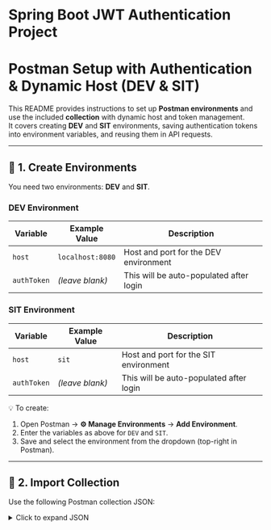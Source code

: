 # Spring Boot JWT Authentication Project

# Postman Setup with Authentication & Dynamic Host (DEV & SIT)

This README provides instructions to set up **Postman environments** and use the included **collection** with dynamic host and token management.  
It covers creating **DEV** and **SIT** environments, saving authentication tokens into environment variables, and reusing them in API requests.

---

## 🔹 1. Create Environments

You need two environments: **DEV** and **SIT**.

### DEV Environment
| Variable   | Example Value     | Description                                |
|------------|-------------------|--------------------------------------------|
| `host`     | `localhost:8080` | Host and port for the DEV environment      |
| `authToken`| *(leave blank)*  | This will be auto-populated after login    |

### SIT Environment
| Variable   | Example Value            | Description                               |
|------------|--------------------------|-------------------------------------------|
| `host`     | `sit`  | Host and port for the SIT environment     |
| `authToken`| *(leave blank)*         | This will be auto-populated after login   |

💡 To create:
1. Open Postman → **⚙️ Manage Environments** → **Add Environment**.  
2. Enter the variables as above for `DEV` and `SIT`.  
3. Save and select the environment from the dropdown (top-right in Postman).

---

## 🔹 2. Import Collection

Use the following Postman collection JSON:

<details>
<summary>Click to expand JSON</summary>

```json
{
	"info": {
		"_postman_id": "b6452753-ad6e-4536-a1ee-f0bc9ffc5c89",
		"name": "My Collection",
		"description": "Sample Postman Collection with login, signup, and get data requests using environment variables.",
		"schema": "https://schema.getpostman.com/json/collection/v2.1.0/collection.json"
	},
	"item": [
		{
			"name": "Get data",
			"event": [
				{
					"listen": "prerequest",
					"script": {
						"exec": [
							"// Call the login/auth endpoint before running this request",
							"let host = pm.environment.get(\"host\");",
							"console.log(\"Saved host: \" + host);",
							"pm.sendRequest({",
							"    url: \"http://\"+host+\"/auth/login\",",
							"    method: \"POST\",",
							"    header: {",
							"        \"Content-Type\": \"application/json\"",
							"    },",
							"    body: {",
							"        mode: \"raw\",",
							"        raw: JSON.stringify({",
							"            username: \"Srini\",",
							"            password: \"12345\"",
							"        })",
							"    }",
							"}, function (err, res) {",
							"    if (err) {",
							"        console.log(\"Login request failed: \" + err);",
							"    } else {",
							"        let data = res.json();",
							"        if (data.token) {",
							"            pm.environment.set(\"authToken\", data.token);",
							"            console.log(\"Saved token: \" + data.token);",
							"        } else if (data.access_token) {",
							"            pm.environment.set(\"authToken\", data.access_token);",
							"            console.log(\"Saved access_token: \" + data.access_token);",
							"        } else {",
							"            console.log(\"No token found in login response\");",
							"        }",
							"    }",
							"});"
						],
						"type": "text/javascript"
					}
				}
			],
			"request": {
				"method": "GET",
				"header": [
					{
						"key": "Content-Type",
						"value": "application/json",
						"type": "text"
					},
					{
						"key": "Authorization",
						"value": "Bearer {{authToken}}",
						"type": "text"
					}
				],
				"url": {
					"raw": "http://{{host}}/users/me",
					"protocol": "http",
					"host": [
						"{{host}}"
					],
					"path": [
						"users",
						"me"
					]
				},
				"description": "GET request to fetch user data using authToken."
			},
			"response": []
		},
		{
			"name": "login",
			"request": {
				"method": "POST",
				"header": [
					{
						"key": "Content-Type",
						"value": "application/json",
						"type": "text"
					}
				],
				"body": {
					"mode": "raw",
					"raw": "{\n    \"username\": \"Srini\",\n    \"password\": \"123451\"\n}"
				},
				"url": {
					"raw": "http://{{host}}/auth/login",
					"protocol": "http",
					"host": [
						"{{host}}"
					],
					"path": [
						"auth",
						"login"
					]
				},
				"description": "POST request to authenticate and fetch token."
			},
			"response": []
		},
		{
			"name": "signup",
			"request": {
				"method": "POST",
				"header": [
					{
						"key": "Content-Type",
						"value": "application/json",
						"type": "text"
					}
				],
				"body": {
					"mode": "raw",
					"raw": "{\n    \"username\": \"Srini\",\n    \"password\": \"12345\"\n}"
				},
				"url": {
					"raw": "http://{{host}}/auth/signup",
					"protocol": "http",
					"host": [
						"{{host}}"
					],
					"path": [
						"auth",
						"signup"
					]
				},
				"description": "POST request to register a new user."
			},
			"response": []
		}
	]
}
